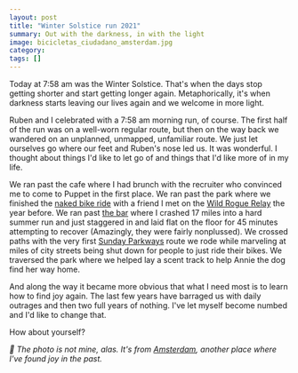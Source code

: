 ```yaml
---
layout: post
title: "Winter Solstice run 2021"
summary: Out with the darkness, in with the light
image: bicicletas_ciudadano_amsterdam.jpg
category:
tags: []
---
```


Today at 7:58 am was the Winter Solstice. That's when the days stop getting
shorter and start getting longer again. Metaphorically, it's when darkness
starts leaving our lives again and we welcome in more light.

Ruben and I celebrated with a 7:58 am morning run, of course. The first half of
the run was on a well-worn regular route, but then on the way back we wandered
on an unplanned, unmapped, unfamiliar route. We just let ourselves go where our
feet and Ruben's nose led us. It was wonderful. I thought about things I'd like
to let go of and things that I'd like more of in my life.

We ran past the cafe where I had brunch with the recruiter who convinced me to
come to Puppet in the first place. We ran past the park where we finished the
[naked bike ride](https://pdxwnbr.org) with a friend I met on the
[Wild Rogue Relay](https://www.thewildroguerelay.com) the year before. We ran
past [the bar](https://www.toughluckbar.com) where I crashed 17 miles into a
hard summer run and just
staggered in and laid flat on the floor for 45 minutes attempting to recover
(Amazingly, they were fairly nonplussed). We crossed paths with the very first
[Sunday Parkways](https://www.portland.gov/sunday-parkways) route we rode while
marveling at miles of city streets being shut down for people to just ride their
bikes. We traversed the park where we helped lay a scent track to help Annie the
dog find her way home.

And along the way it became more obvious that what I need most  is to learn how
to find joy again. The last few years have barraged us with daily outrages and
then two full years of nothing. I've let myself become numbed and I'd like to
change that.

How about yourself?

*📍 The photo is not mine, alas. It's from
[Amsterdam](https://www.lookoutpro.com/en/cities-where-the-bicycle-is-peoples-best-friend/amsterdam-snow-sunrise-2/),
another place where I've found joy in the past.*
